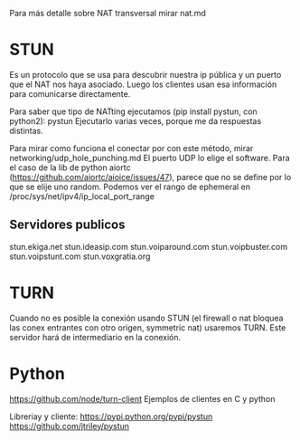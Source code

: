 Para más detalle sobre NAT transversal mirar nat.md

# STUN
Es un protocolo que se usa para descubrir nuestra ip pública y un puerto que el NAT nos haya asociado.
Luego los clientes usan esa información para comunicarse directamente.

Para saber que tipo de NATting ejecutamos (pip install pystun, con python2):
pystun
Ejecutarlo varias veces, porque me da respuestas distintas.

Para mirar como funciona el conectar por con este método, mirar networking/udp_hole_punching.md
El puerto UDP lo elige el software. Para el caso de la lib de python aiortc (https://github.com/aiortc/aioice/issues/47), parece que no se define por lo que se elije uno random.
Podemos ver el rango de ephemeral en /proc/sys/net/ipv4/ip_local_port_range

## Servidores publicos
stun.ekiga.net
stun.ideasip.com
stun.voiparound.com
stun.voipbuster.com
stun.voipstunt.com
stun.voxgratia.org



# TURN
Cuando no es posible la conexión usando STUN (el firewall o nat bloquea las conex entrantes con otro origen, symmetric nat) usaremos TURN.
Este servidor hará de intermediario en la conexión.


# Python
https://github.com/node/turn-client
Ejemplos de clientes en C y python

Libreriay y cliente:
https://pypi.python.org/pypi/pystun
https://github.com/jtriley/pystun
